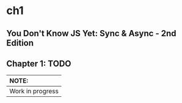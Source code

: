 # ch1

## You Don't Know JS Yet: Sync & Async - 2nd Edition

## Chapter 1: TODO

| NOTE: |
| :--- |
| Work in progress |

